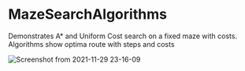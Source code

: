# MazeSearchAlgorithms
Demonstrates A* and Uniform Cost search on a fixed maze with costs. 
Algorithms show optima route with steps and costs

![Screenshot from 2021-11-29 23-16-09](https://user-images.githubusercontent.com/72722841/143990581-bf69da20-c242-4341-adb4-8aeff4080c15.png)
